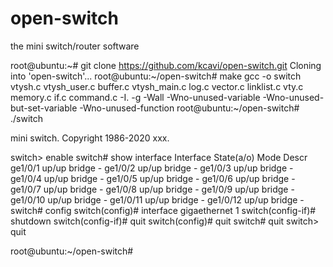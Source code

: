 # open-switch
the mini switch/router software

root@ubuntu:~# git clone https://github.com/kcavi/open-switch.git
Cloning into 'open-switch'...
root@ubuntu:~/open-switch# make
gcc -o switch vtysh.c vtysh_user.c buffer.c vtysh_main.c log.c vector.c linklist.c vty.c memory.c if.c command.c -I. -g -Wall -Wno-unused-variable -Wno-unused-but-set-variable -Wno-unused-function
root@ubuntu:~/open-switch# ./switch 

mini switch.
Copyright 1986-2020 xxx.

switch> enable 
switch# show interface 
  Interface         State(a/o)  Mode      Descr
  ge1/0/1           up/up       bridge    -
  ge1/0/2           up/up       bridge    -
  ge1/0/3           up/up       bridge    -
  ge1/0/4           up/up       bridge    -
  ge1/0/5           up/up       bridge    -
  ge1/0/6           up/up       bridge    -
  ge1/0/7           up/up       bridge    -
  ge1/0/8           up/up       bridge    -
  ge1/0/9           up/up       bridge    -
  ge1/0/10          up/up       bridge    -
  ge1/0/11          up/up       bridge    -
  ge1/0/12          up/up       bridge    -
switch# config 
switch(config)# interface gigaethernet 1
switch(config-if)# shutdown 
switch(config-if)# quit
switch(config)# quit
switch# quit
switch> quit

root@ubuntu:~/open-switch# 
